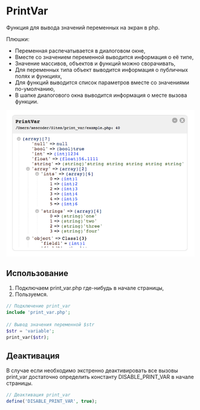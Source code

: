 PrintVar
=========

Функция для вывода значений переменных на экран в php.

Плюшки:
* Переменная распечатывается в диалоговом окне,
* Вместе со значением переменной выводится информация о её типе,
* Значение массивов, объектов и функций можно сворачивать,
* Для переменных типа объект выводится информация о публичных полях и функциях,
* Для функций выводится список параметров вместе со значениями по-умолчанию,
* В шапке диалогового окна выводится информация о месте вызова функции.

<p align="center">
  <img src="https://github.com/xescoder/print_var/blob/master/demo.png?raw=true">
</p>

Использование
-------------

1.  Подключаем print_var.php где-нибудь в начале страницы,
2.  Пользуемся.

`````php
// Подключение print_var
include 'print_var.php';

// Вывод значения переменной $str
$str = 'variable';
print_var($str);
`````

Деактивация
-----------

В случае если необходимо экстренно деактивировать все вызовы print_var достаточно определить константу DISABLE_PRINT_VAR в начале страницы.

`````php
// Деактивация print_var
define('DISABLE_PRINT_VAR', true);
`````